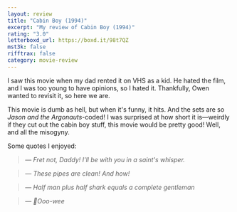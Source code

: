```yaml
---
layout: review
title: "Cabin Boy (1994)"
excerpt: "My review of Cabin Boy (1994)"
rating: "3.0"
letterboxd_url: https://boxd.it/98t7QZ
mst3k: false
rifftrax: false
category: movie-review
---
```


I saw this movie when my dad rented it on VHS as a kid. He hated the film, and I was too young to have opinions, so I hated it. Thankfully, Owen wanted to revisit it, so here we are.

This movie is dumb as hell, but when it's funny, it hits. And the sets are so <i>Jason and the Argonauts</i>-coded! I was surprised at how short it is—weirdly if they cut out the cabin boy stuff, this movie would be pretty good! Well, and all the misogyny.

Some quotes I enjoyed:

<blockquote><i>— Fret not, Daddy! I'll be with you in a saint's whisper.</i></blockquote><blockquote><i>—  These pipes are clean! And how!</i></blockquote><blockquote><i>— Half man plus half shark equals a complete gentleman </i></blockquote><blockquote><i>— 🎵Ooo-wee</i></blockquote>
